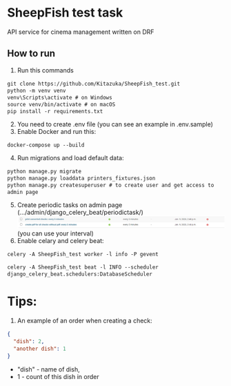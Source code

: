 # SheepFish test task

API service for cinema management written on DRF

## How to run
1. Run this commands
```shell
git clone https://github.com/Kitazuka/SheepFish_test.git
python -m venv venv
venv\Scripts\activate # on Windows
source venv/bin/activate # on macOS
pip install -r requirements.txt
```
2. You need to create .env file (you can see an example in .env.sample)
3. Enable Docker and run this:
```shell
docker-compose up --build
```
4. Run migrations and load default data:
```shell
python manage.py migrate
python manage.py loaddata printers_fixtures.json
python manage.py createsuperuser # to create user and get access to admin page
```
5. Create periodic tasks on admin page (.../admin/django_celery_beat/periodictask/)
![img.png](screenshots/img.png) (you can use your interval)
6. Enable celary and celery beat:
```shell
celery -A SheepFish_test worker -l info -P gevent
```
```shell
celery -A SheepFish_test beat -l INFO --scheduler django_celery_beat.schedulers:DatabaseScheduler
```

# Tips:

1. An example of an order when creating a check:
```json
{
  "dish": 2,
  "another dish": 1
}
```
- "dish" - name of dish, 
- 1 - count of this dish in order